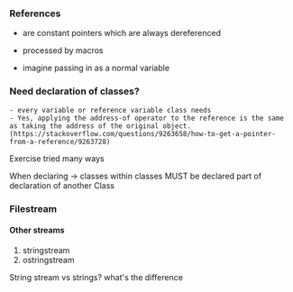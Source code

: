 ### References
- are constant pointers which are always dereferenced


- processed by macros
- imagine passing in as a normal variable

### Need declaration of classes?
    - every variable or reference variable class needs 
    - Yes, applying the address-of operator to the reference is the same as taking the address of the original object.  (https://stackoverflow.com/questions/9263658/how-to-get-a-pointer-from-a-reference/9263728)

Exercise tried many ways

When declaring -> classes within classes MUST be declared part of declaration of another Class

### Filestream
#### Other streams
1. stringstream
2. ostringstream


String stream vs strings? what's the difference